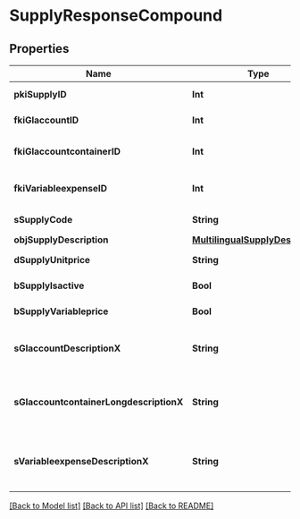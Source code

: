 # SupplyResponseCompound

## Properties
Name | Type | Description | Notes
------------ | ------------- | ------------- | -------------
**pkiSupplyID** | **Int** | The unique ID of the Supply | 
**fkiGlaccountID** | **Int** | The unique ID of the Glaccount | [optional] 
**fkiGlaccountcontainerID** | **Int** | The unique ID of the Glaccountcontainer | [optional] 
**fkiVariableexpenseID** | **Int** | The unique ID of the Variableexpense | 
**sSupplyCode** | **String** | The code of the Supply | 
**objSupplyDescription** | [**MultilingualSupplyDescription**](MultilingualSupplyDescription.md) |  | 
**dSupplyUnitprice** | **String** | The unit price of the Supply | 
**bSupplyIsactive** | **Bool** | Whether the supply is active or not | 
**bSupplyVariableprice** | **Bool** | Whether if the price is variable | 
**sGlaccountDescriptionX** | **String** | The Description for the Glaccount in the language of the requester | [optional] 
**sGlaccountcontainerLongdescriptionX** | **String** | The Description for the Glaccountcontainer in the language of the requester | [optional] 
**sVariableexpenseDescriptionX** | **String** | The description of the Variableexpense in the language of the requester | [optional] 

[[Back to Model list]](../README.md#documentation-for-models) [[Back to API list]](../README.md#documentation-for-api-endpoints) [[Back to README]](../README.md)



